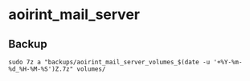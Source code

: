 # aoirint_mail_server

## Backup

```shell
sudo 7z a "backups/aoirint_mail_server_volumes_$(date -u '+%Y-%m-%d_%H-%M-%S')Z.7z" volumes/
```
